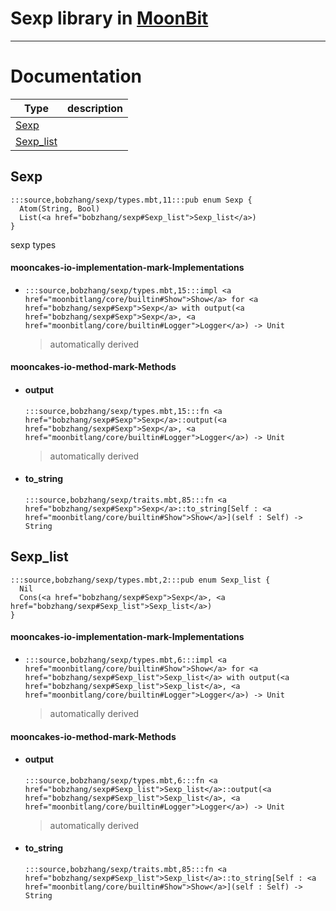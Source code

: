 

# Sexp library in [MoonBit](moonbitlang.com)

---
# Documentation
|Type|description|
|---|---|
|[Sexp](#Sexp)||
|[Sexp\_list](#Sexp_list)||

## Sexp

```moonbit
:::source,bobzhang/sexp/types.mbt,11:::pub enum Sexp {
  Atom(String, Bool)
  List(<a href="bobzhang/sexp#Sexp_list">Sexp_list</a>)
}
```

 sexp types


#### mooncakes-io-implementation-mark-Implementations
- ```moonbit
  :::source,bobzhang/sexp/types.mbt,15:::impl <a href="moonbitlang/core/builtin#Show">Show</a> for <a href="bobzhang/sexp#Sexp">Sexp</a> with output(<a href="bobzhang/sexp#Sexp">Sexp</a>, <a href="moonbitlang/core/builtin#Logger">Logger</a>) -> Unit
  ```
  > automatically derived

#### mooncakes-io-method-mark-Methods
- #### output
  ```moonbit
  :::source,bobzhang/sexp/types.mbt,15:::fn <a href="bobzhang/sexp#Sexp">Sexp</a>::output(<a href="bobzhang/sexp#Sexp">Sexp</a>, <a href="moonbitlang/core/builtin#Logger">Logger</a>) -> Unit
  ```
  > automatically derived
- #### to\_string
  ```moonbit
  :::source,bobzhang/sexp/traits.mbt,85:::fn <a href="bobzhang/sexp#Sexp">Sexp</a>::to_string[Self : <a href="moonbitlang/core/builtin#Show">Show</a>](self : Self) -> String
  ```
  > 

## Sexp\_list

```moonbit
:::source,bobzhang/sexp/types.mbt,2:::pub enum Sexp_list {
  Nil
  Cons(<a href="bobzhang/sexp#Sexp">Sexp</a>, <a href="bobzhang/sexp#Sexp_list">Sexp_list</a>)
}
```


#### mooncakes-io-implementation-mark-Implementations
- ```moonbit
  :::source,bobzhang/sexp/types.mbt,6:::impl <a href="moonbitlang/core/builtin#Show">Show</a> for <a href="bobzhang/sexp#Sexp_list">Sexp_list</a> with output(<a href="bobzhang/sexp#Sexp_list">Sexp_list</a>, <a href="moonbitlang/core/builtin#Logger">Logger</a>) -> Unit
  ```
  > automatically derived

#### mooncakes-io-method-mark-Methods
- #### output
  ```moonbit
  :::source,bobzhang/sexp/types.mbt,6:::fn <a href="bobzhang/sexp#Sexp_list">Sexp_list</a>::output(<a href="bobzhang/sexp#Sexp_list">Sexp_list</a>, <a href="moonbitlang/core/builtin#Logger">Logger</a>) -> Unit
  ```
  > automatically derived
- #### to\_string
  ```moonbit
  :::source,bobzhang/sexp/traits.mbt,85:::fn <a href="bobzhang/sexp#Sexp_list">Sexp_list</a>::to_string[Self : <a href="moonbitlang/core/builtin#Show">Show</a>](self : Self) -> String
  ```
  > 
